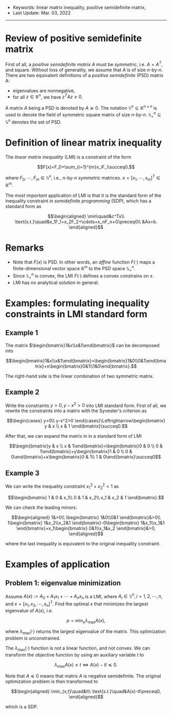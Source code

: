 - Keywords: linear matrix inequality, positive semidefinite matrix,
- Last Update: Mar. 03, 2022

---

# Review of positive semidefinite matrix

First of all, a *positive semidefinite matrix* $A$ must be *symmetric*, i.e. $A=A^T$, and square. Without loss of generality, we assume that $A$ is of size $n$-by-$n$. There are two equivalent definitions of a *positive semidefinite* (PSD) matrix A:
- eigenvalues are nonnegative,
- for all $z\in\mathbb{R}^n$, we have $z^TAz\geq0$.

A matrix $A$ being a PSD is denoted by $A\succeq0$. The notation $\mathbb{S}^{n}\subseteq\mathbb{R}^{n\times n}$ is used to denote the field of symmetric square matrix of size $n$-by-$n$. $\mathbb{S}^n_{+}\subseteq\mathbb{S}^n$ denotes the set of PSD.

# Definition of linear matrix inequality

The *linear matrix inequality* (LMI) is a constraint of the form

$$F(x)=F_0+\sum_{i=1}^{m}x_iF_i\succeq0,$$

where $F_0,\cdots,F_m\in\mathbb{S}^n$, i.e., $n$-by-$n$ *symmetric* matrices. $x=[x_1,\cdots,x_m]^T\in\mathbb{R}^{m}$.

The *most important* application of LMI is that it is the standard form of the inequality constraint in *semidefinite programming* (SDP), which has a standard form as

$$\begin{aligned}
   \min\quad&c^Tx\\
   \text{s.t.}\quad&x_1F_1+x_2F_2+\cdots+x_nF_n+G\preceq0\\
   &Ax=b.
\end{aligned}$$

# Remarks

- Note that $F(x)$ is PSD. In other words, an *affine* function $F(\cdot)$ maps a finite-dimensional vector space $\mathbb{R}^{m}$ to the PSD space $\mathbb{S}_{+}^{n}$.
- Since $\mathbb{S}_{+}^n$ is convex, the LMI $F(\cdot)$ defines a convex constrains on $x$.
- LMI has no analytical solution in general.

# Examples: formulating inequality constraints in LMI standard form

## Example 1

The matrix $\begin{bmatrix}1&x\\x&1\end{bmatrix}$ can be decomposed into

$$\begin{bmatrix}1&x\\x&1\end{bmatrix}=\begin{bmatrix}1&0\\0&1\end{bmatrix}+x\begin{bmatrix}0&1\\1&0\end{bmatrix}.$$

The right-hand side is the linear combination of two symmetric matrix.

## Example 2

Write the constraints $y>0,y-x^2>0$ into LMI standard form. First of all, we rewrite the constraints into a matrix with the Syvester's criterion as

$$\begin{cases}
   y>0\\
   y-x^2>0 
\end{cases}\Leftrightarrow\begin{bmatrix}
   y & x \\ x & 1 
\end{bmatrix}\succeq0.$$

After that, we can expand the matrix in in a standard form of LMI

$$\begin{bmatrix}y & x \\ x & 1\end{bmatrix}=\begin{bmatrix}0 & 0 \\ 0 & 1\end{bmatrix}+y\begin{bmatrix}1 & 0 \\ 0 & 0\end{bmatrix}+x\begin{bmatrix}0 & 1\\ 1 & 0\end{bmatrix}\succeq0$$

## Example 3

We can write the inequality constraint $x_1^2+x_2^2<1$ as

$$\begin{bmatrix}
   1 & 0 & x_1\\
   0 & 1 & x_2\\
   x_1 & x_2 & 1 
\end{bmatrix}.$$

We can check the leading minors:

$$\begin{aligned}
   1&>0\\
   \begin{bmatrix}
   1&0\\0&1
   \end{bmatrix}&>0\\
   1\begin{bmatrix}
     1&x_2\\x_2&1 
   \end{bmatrix}-0\begin{bmatrix}
        1&x_1\\x_1&1 
   \end{bmatrix}+x_1\begin{bmatrix}
      0&1\\x_1&x_2 
   \end{bmatrix}&>0,
\end{aligned}$$

where the last inequality is equivalent to the original inequality constraint.

# Examples of application

## Problem 1: eigenvalue minimization

Assume $A(x):=A_0+A_1x_1+\cdots+A_nx_n$ is a LMI, where $A_i\in\mathbb{S}^n,i=1,2,\cdots,n$, and $x=[x_1,x_2,\cdots,x_n]^T$. Find the optimal $x$ that minimizes the largest eigenvalue of $A(x)$, i.e.

$$p=\min_{x}\lambda_{\max}A(x),$$

where $\lambda_{\max}(\cdot)$ returns the largest eigenvalue of the matrix. This optimization problem is unconstrained.

The $\lambda_{\max}(\cdot)$ function is not a linear function, and not convex. We can transform the objective function by using an auxiliary variable $t$ to

$$\lambda_{\max}A(x)\leq t\Leftrightarrow A(x)-tI\preceq0.$$

Note that $A\preceq0$ means that matrix $A$ is negative semidefinite. The original optimization problem is then transformed to

$$\begin{aligned}
    \min_{x,t}\quad&t\\
    \text{s.t.}\quad&A(x)-tI\preceq0,
\end{aligned}$$

which is a SDP.


